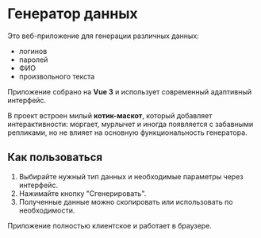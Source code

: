 # Генератор данных

Это веб-приложение для генерации различных данных:  
- логинов  
- паролей  
- ФИО  
- произвольного текста  

Приложение собрано на **Vue 3** и использует современный адаптивный интерфейс.  

В проект встроен милый **котик-маскот**, который добавляет интерактивности: моргает, мурлычет и иногда появляется с забавными репликами, но не влияет на основную функциональность генератора.  

## Как пользоваться

1. Выбирайте нужный тип данных и необходимые параметры через интерфейс.  
2. Нажимайте кнопку "Сгенерировать".  
3. Полученные данные можно скопировать или использовать по необходимости.  

Приложение полностью клиентское и работает в браузере.